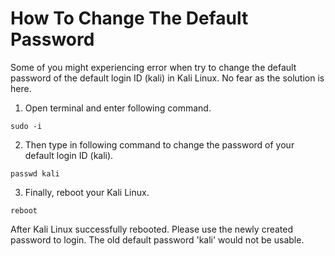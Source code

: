 # How To Change The Default Password

Some of you might experiencing error when try to change the default password of the default login ID (kali) in Kali Linux. No fear as the solution is here.

1. Open terminal and enter following command.
```
sudo -i
```
2. Then type in following command to change the password of your default login ID (kali).
```
passwd kali
```
3. Finally, reboot your Kali Linux.
```
reboot
````
After Kali Linux successfully rebooted. Please use the newly created password to login. The old default password 'kali' would not be usable.
